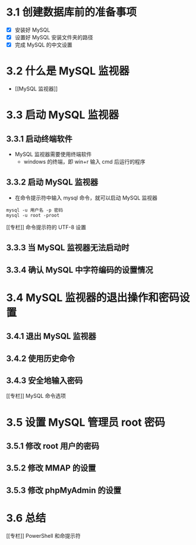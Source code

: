 
# 3.1 创建数据库前的准备事项

- [x] 安装好 MySQL
- [x] 设置好 MySQL 安装文件夹的路径
- [x] 完成 MySQL 的中文设置

# 3.2 什么是 MySQL 监视器

- [[MySQL 监视器]]

# 3.3 启动 MySQL 监视器

## 3.3.1 启动终端软件

- MySQL 监视器需要使用终端软件
	- windows 的终端，即 win+r 输入 cmd 后运行的程序

## 3.3.2 启动 MySQL 监视器

- 在命令提示符中输入 mysql 命令，就可以启动 MySQL 监视器

```base
mysql -u 用户名 -p 密码
mysql -u root -proot
```

[[专栏]] 命令提示符的 UTF-8 设置

## 3.3.3 当 MySQL 监视器无法启动时

## 3.3.4 确认 MySQL 中字符编码的设置情况

# 3.4 MySQL 监视器的退出操作和密码设置

## 3.4.1 退出 MySQL 监视器

## 3.4.2 使用历史命令

## 3.4.3 安全地输入密码

[[专栏]] MySQL 命令选项

# 3.5 设置 MySQL 管理员 root 密码

## 3.5.1 修改 root 用户的密码

## 3.5.2 修改 MMAP 的设置

## 3.5.3 修改 phpMyAdmin 的设置

# 3.6 总结

[[专栏]] PowerShell 和命提示符

